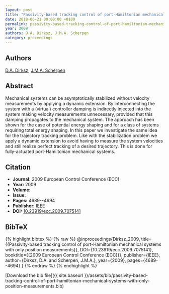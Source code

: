 ```yaml
---
layout: post
title: "Passivity-based tracking control of port-Hamiltonian mechanical systems with only position measurements"
date: 2018-06-21 00:00:00 +0100
permalink: passivity-based-tracking-control-of-port-hamiltonian-mechanical-systems-with-only-position-measurements
year: 2009
authors: D.A. Dirksz, J.M.A. Scherpen
category: proceedings
---
```

 
## Authors
[D.A. Dirksz](authors/daniel-a-dirksz), [J.M.A. Scherpen](authors/jacquelien-m-a-scherpen)
 
## Abstract
Mechanical systems can be asymptotically stabilized without velocity measurements by applying a dynamic extension. By interconnecting the system with a (virtual) controller damping is indirectly injected into the system making velocity measurements unnecessary, provided that this damping propagates to the mechanical system. The approach has been shown for the case of potential energy shaping and for a class of systems requiring total energy shaping. In this paper we investigate the same idea for the trajectory tracking problem. Like with the stabilization problem we apply a dynamic extension to avoid having to measure the system velocities and still realize perfect tracking of a desired trajectory. This is done for fully-actuated port-Hamiltonian mechanical systems.
 
## Citation
- **Journal:** 2009 European Control Conference (ECC)
- **Year:** 2009
- **Volume:** 
- **Issue:** 
- **Pages:** 4689--4694
- **Publisher:** IEEE
- **DOI:** [10.23919/ecc.2009.7075141](https://doi.org/10.23919/ecc.2009.7075141)
 
## BibTeX
{% highlight bibtex %}
{% raw %}
@inproceedings{Dirksz_2009,
  title={{Passivity-based tracking control of port-Hamiltonian mechanical systems with only position measurements}},
  DOI={10.23919/ecc.2009.7075141},
  booktitle={{2009 European Control Conference (ECC)}},
  publisher={IEEE},
  author={Dirksz, D.A. and Scherpen, J.M.A.},
  year={2009},
  pages={4689--4694}
}
{% endraw %}
{% endhighlight %}
 
[Download the bib file]({{ site.baseurl }}/assets/bib/passivity-based-tracking-control-of-port-hamiltonian-mechanical-systems-with-only-position-measurements.bib)
 
